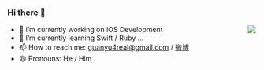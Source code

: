 ### Hi there 👋

<!--
**wgy6055/wgy6055** is a ✨ _special_ ✨ repository because its `README.md` (this file) appears on your GitHub profile.

Here are some ideas to get you started:

- 🔭 I’m currently working on ...
- 🌱 I’m currently learning ...
- 👯 I’m looking to collaborate on ...
- 🤔 I’m looking for help with ...
- 💬 Ask me about ...
- 📫 How to reach me: ...
- 😄 Pronouns: ...
- ⚡ Fun fact: ...
-->

<img align="right" src="https://github-readme-stats.vercel.app/api/top-langs/?username=wgy6055&layout=compact&bg_color=00000000&hide_border=true" />

- 🔭  I’m currently working on iOS Development
- 🌱  I’m currently learning Swift / Ruby ...
- 📫  How to reach me: [guanyu4real@gmail.com](mailto:guanyu4real@gmail.com "guanyu4real@gmail.com") / [微博](http://weibo.com/131471169)
- 😄  Pronouns: He / Him
